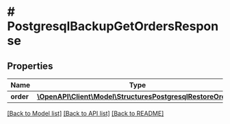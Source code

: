 # # PostgresqlBackupGetOrdersResponse

## Properties

Name | Type | Description | Notes
------------ | ------------- | ------------- | -------------
**order** | [**\OpenAPI\Client\Model\StructuresPostgresqlRestoreOrder[]**](StructuresPostgresqlRestoreOrder.md) |  | [optional]

[[Back to Model list]](../../README.md#models) [[Back to API list]](../../README.md#endpoints) [[Back to README]](../../README.md)
